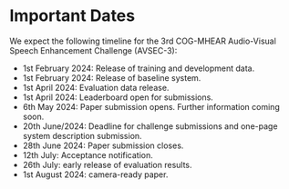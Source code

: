 # Important Dates

We expect the following timeline for the 3rd COG-MHEAR Audio-Visual Speech Enhancement Challenge (AVSEC-3):

- 1st February 2024: Release of training and development data. 
- 1st February 2024: Release of baseline system. 
- 1st April 2024: Evaluation data release. 
- 1st April 2024: Leaderboard open for submissions. 
- 6th May 2024: Paper submission opens. Further information coming soon. 
- 20th June/2024: Deadline for challenge submissions and one-page system description submission.
- 28th June 2024: Paper submission closes. 
- 12th July: Acceptance notification. 
- 26th July: early release of evaluation results.
- 1st August 2024: camera-ready paper. 

